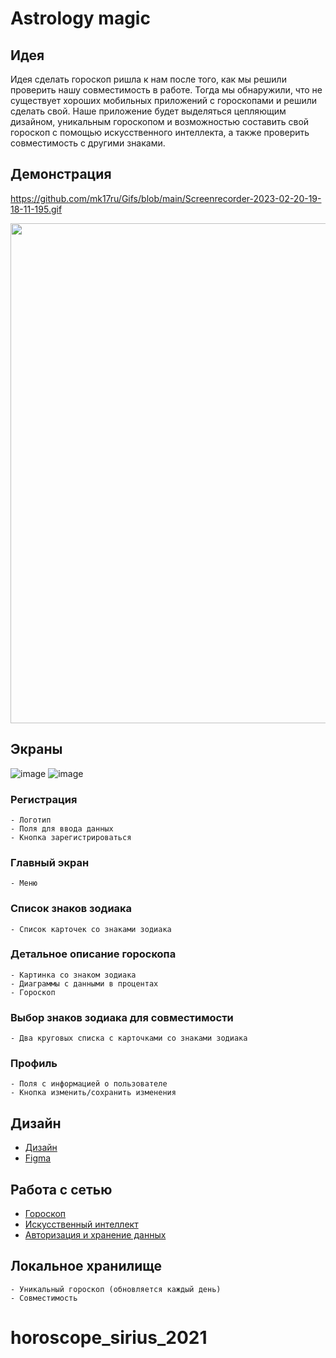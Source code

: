 # Astrology magic

## Идея
Идея сделать гороскоп ришла к нам после того, как мы решили проверить нашу совместимость в работе. Тогда мы обнаружили, что не существует хороших мобильных приложений с гороскопами и решили сделать свой. Наше приложение будет выделяться цепляющим дизайном, уникальным гороскопом и возможностью составить свой гороскоп с помощью искусственного интеллекта, а также проверить совместимость с другими знаками. 

## Демонстрация

https://github.com/mk17ru/Gifs/blob/main/Screenrecorder-2023-02-20-19-18-11-195.gif


<img src ="https://github.com/mk17ru/Gifs/blob/main/Screenrecorder-2023-02-20-19-18-11-195.gif" height="800"/>


## Экраны
![image](https://user-images.githubusercontent.com/57333967/154582730-e16d0028-edf0-4e3b-8a62-ce3b1c26f651.png)
![image](https://user-images.githubusercontent.com/57333967/154582783-9f5971e8-3b67-4d24-a819-fa6fe7a502d9.png)

### Регистрация
    - Логотип
    - Поля для ввода данных
    - Кнопка зарегистрироваться
### Главный экран
    - Меню 
### Список знаков зодиака
    - Список карточек со знаками зодиака
### Детальное описание гороскопа
    - Картинка со знаком зодиака
    - Диаграммы с данными в процентах 
    - Гороскоп
### Выбор знаков зодиака для совместимости
    - Два круговых списка с карточками со знаками зодиака
### Профиль
    - Поля с информацией о пользователе
    - Кнопка изменить/сохранить изменения

## Дизайн
 - [Дизайн](https://graphicriver.net/item/astro-app-ui-astrology-horoscope-app/29881214)
 - [Figma](https://www.figma.com/file/uwaPPxz2Cd3ECQxayjQNlG/horoscope?node-id=0%3A1)

## Работа с сетью
 - [Гороскоп](https://ignio.com/static/r/public/export/xml.html)
 - [Искусственный интеллект](https://zeapi.yandex.net/lab/api/yalm/text3)
 - [Авторизация и хранение данных](https://firebase.google.com/)

## Локальное хранилище
    - Уникальный гороскоп (обновляется каждый день)
    - Совместимость

# horoscope_sirius_2021
